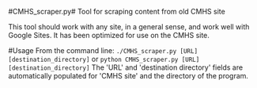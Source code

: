 #CMHS_scraper.py#
Tool for scraping content from old CMHS site

This tool should work with any site, in a general sense, and work well with Google Sites.  It has been optimized for use on the CMHS site.

#Usage
From the command line:
``
./CMHS_scraper.py [URL] [destination_directory]
``
or 
``
python CMHS_scraper.py [URL] [destination_directory]
``
The 'URL' and 'destination directory' fields are automatically populated for 'CMHS site' and the directory of the program.
